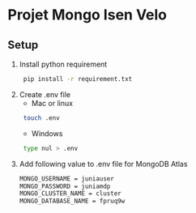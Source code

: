 # Projet Mongo Isen Velo

**Setup**
---

1. Install python requirement 
   ```sh
    pip install -r requirement.txt
   ```
2. Create .env file
   * Mac or linux
   ```sh 
    touch .env
    ```
   * Windows
   ```sh
    type nul > .env
    ```
3. Add following value to .env file for MongoDB Atlas
    ```sh
    MONGO_USERNAME = juniauser
    MONGO_PASSWORD = juniamdp
    MONGO_CLUSTER_NAME = cluster
    MONGO_DATABASE_NAME = fpruq9w
    ```